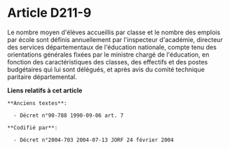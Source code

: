 # Article D211-9

Le nombre moyen d'élèves accueillis par classe et le nombre des emplois par école sont définis annuellement par l'inspecteur
d'académie, directeur des services départementaux de l'éducation nationale, compte tenu des orientations générales fixées par
le ministre chargé de l'éducation, en fonction des caractéristiques des classes, des effectifs et des postes budgétaires qui
lui sont délégués, et après avis du comité technique paritaire départemental.

**Liens relatifs à cet article**

	**Anciens textes**:

	  - Décret n°90-788 1990-09-06 art. 7

	**Codifié par**:

	  - Décret n°2004-703 2004-07-13 JORF 24 février 2004
